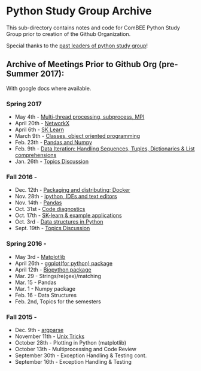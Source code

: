 # Python Study Group Archive

This sub-directory contains notes and code for ComBEE Python Study Group prior to creation of the Github Organization. 

Special thanks to the [past leaders of python study group](Past_Leaders.md)!

## Archive of Meetings Prior to Github Org (pre-Summer 2017):
With google docs where available.

### Spring 2017
- May 4th - [Multi-thread processing, subprocess, MPI](https://docs.google.com/document/d/1kADaMXkf9GfPCTUihi7tIgT4Of8GpZCl38CMia-WFgs/edit?usp=sharing)
- April 20th - [NetworkX](https://docs.google.com/document/d/1qNebbsMOyrSkgsLypZIED_Z0L0DO1RlznhzkQ3ERdO0/edit?usp=sharing)
- April 6th - [SK Learn](https://docs.google.com/document/d/1X_v0J7V8fZP97nuLlcgkL18wzOYQUwn3O9vfA7xCo5A/edit?usp=sharing)
- March 9th - [Classes, object oriented programming](https://drive.google.com/open?id=1hyFEMST1bRakfJejSb9-U8A41qyAYlFhjOXLbB2AcGw)
- Feb. 23th - [Pandas and Numpy](https://docs.google.com/document/d/1hMQkoOizD0ovQqkf6oJchuo9d8rAHPKDty6FQsI0k2k/edit)
- Feb. 9th - [Data Iteration: Handling Sequences, Tuples, Dictionaries & List comprehensions](https://drive.google.com/open?id=1dm_bxdZ2RE-4OwM3NXNAUNi0vwR6s8F6ESJ_jIZkUcE)
- Jan. 26th - [Topics Discussion](https://docs.google.com/document/d/1obJ066SacYa-axoiRmm1Gk2iz42y5OARZJrFFW_hKHY/edit)

### Fall 2016 - 
- Dec. 12th - [Packaging and distributing; Docker](https://docs.google.com/document/d/1PZvzRBMbR3Iz5T56BFccqrW-LJqIgBkuwAf0Sse2l5I/edit?usp=sharing)
- Nov. 28th - [ipython, IDEs and text editors](https://docs.google.com/document/d/1h5k1JUKY_VwjIkZ932K5Yi1yczsEtpkAENMyjJj9mwk/edit)
- Nov. 14th - [Pandas](https://docs.google.com/document/d/1RHZbu8ycUxAZZvJh8GrFeSBvc3Ekwj1yu_pZAImWWgw/edit)
- Oct. 31st - [Code diagnostics](https://docs.google.com/document/d/1j9YZLk2o9aqqigZJ69N_lyoDHhlhhglAoW2NwW_no-o/edit)
- Oct. 17th - [SK-learn & example applications](https://docs.google.com/document/d/1NEA0OTw3CTIDIzXYrtJfYPmFqGYBoqg2bqxcgUgcCEM/edit)
- Oct. 3rd - [Data structures in Python](https://docs.google.com/document/d/13XlHU7snar-kZCS0-Nq8evovLO7FowilnKi4swZGSdM/edit?usp=sharing)
- Sept. 19th - [Topics Discussion](https://docs.google.com/document/d/1vwS_7tHJGPgykVxEmqqUzpxkDzpTSY6R1VrClqckhUk/edit?usp=sharing)

### Spring 2016 - 
- May 3rd - [Matplotlib](https://docs.google.com/document/d/1iLSMUP_TEDN1_0ZSWmSdJ0FuZbeRkAQCNwG_DFqIqDc/edit?usp=sharing)
- April 26th - [ggplot(for python) package](https://docs.google.com/document/d/1-hoLffOfavDDn-euQAGB4bY9uiNM_Oo-jA2QcbvFDSw/edit?usp=sharing)
- April 12th - [Biopython package](https://docs.google.com/document/d/106mMeeUrh7niD8tOdktYIVsMqHL5BJjK0A1ZBh8J8hM)
- Mar. 29 - Strings/re(gex)/matching
- Mar. 15 - Pandas
- Mar. 1 - Numpy package
-  Feb. 16 - Data Structures
- Feb. 2nd, Topics for the semesters

### Fall 2015 - 
- Dec. 9th - [argparse](https://docs.google.com/document/d/1hYADCUsJouzLfSX0t58S5RdEqbt_fhkp7ldyqAGskiw/edit?usp=sharing)
- November 11th -  [Unix Tricks](https://docs.google.com/document/d/1ePVImJuAYpTmpEyfEprRhfg86Z_5G8609ENKFYHthX4/edit?usp=sharing)
- October 28th - Plotting in Python (matplotlib)
- October 13th - Multiprocessing and Code Review
- September 30th - Exception Handling & Testing cont.
- September 16th - Exception Handling & Testing

